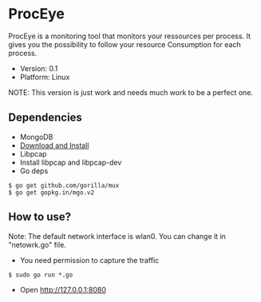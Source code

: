 # ProcEye

ProcEye is a monitoring tool that monitors your ressources per process. It gives you the possibility to follow your resource Consumption for each process. 
- Version: 0.1
- Platform: Linux

NOTE: This version is just work and needs much work to be a perfect one.

## Dependencies

- MongoDB
 - [Download and Install](https://www.mongodb.org/downloads)
- Libpcap
 - Install libpcap and libpcap-dev
- Go deps
```
$ go get github.com/gorilla/mux
$ go get gopkg.in/mgo.v2
```

## How to use?

Note: The default network interface is wlan0. You can change it
in "netowrk.go" file.
 
- You need permission to capture the traffic
```
$ sudo go run *.go
```
- Open http://127.0.0.1:8080

